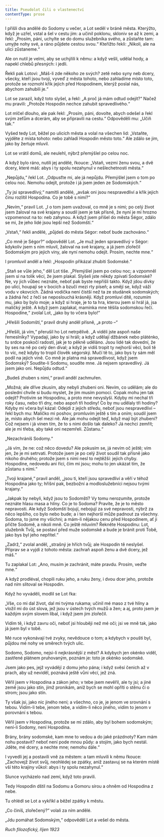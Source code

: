 ```yaml
---
title: Pseudolot čili o vlastenectví
contentType: prose
---
```


<section>

I přišli dva andělé do Sodomy u večer, a Lot seděl v bráně města. Kterýžto, když je uzřel, vstal a šel v cestu jim: a učinil poklonu, skloniv se až k zemi, a řekl: „Prosím, páni, uchylte se do domu služebníka svého, a zůstaňte tam: umyjte nohy své, a ráno půjdete cestou svou.“ Kteřížto řekli: „Nikoli, ale na ulici zůstaneme.“

Ale on nutil je velmi, aby se uchýlili k němu: a když vešli, udělal hody, a napekl chlebů přesných: i jedli.

Řekli pak Lotovi: „Máš-li zde někoho ze svých? zetě nebo syny neb dcery, všecky, kteří jsou tvoji, vyveď z města tohoto, nebo zahladíme místo toto, protože se rozmohl křik jejich před Hospodinem, kterýž poslal nás, abychom zahubili je.“

Lot se zarazil, když toto slyšel, a řekl: „A proč já mám odtud odejít?“ Načež mu pravili: „Protože Hospodin nechce zahubit spravedlivého.“

Lot mlčel dlouho, ale pak řekl: „Prosím, páni, dovolte, abych odešel a řekl svým zeťům a dcerám, aby se připravili na cestu.“ Odpověděli mu: „Učiň tak.“

Vyšed tedy Lot, běžel po ulicích města a volal na všechen lid: „Vstaňte, vyjděte z místa tohoto: nebo zahladí Hospodin město toto.“ Ale zdálo se jim, jako by žertuje mluvil.

Lot se vrátil domů, ale neulehl, nýbrž přemýšlel po celou noc.

A když bylo ráno, nutili jej andělé, řkouce: „Vstaň, vezmi ženu svou, a dvě dcery, které máš: abys i ty spolu nezahynul v nešlechetnosti města.“

„Nepůjdu,“ řekl Lot. „Odpusťte mi, ale já nepůjdu. Přemýšlel jsem o tom po celou noc. Nemohu odejít, protože i já jsem jeden ze Sodomských.“

„Ty jsi spravedlivý,“ namítli andělé, „avšak oni jsou nespravedliví a křik jejich činu rozlítil Hospodina. Co je tobě s nimi?“

„Nevím,“ pravil Lot. „I o tom jsem uvažoval, co mně je s nimi; po celý život jsem žaloval na své krajany a soudil jsem je tak přísně, že nyní je mi hrozno vzpomenout na to: neb zahynou. A když jsem přišel do města Ségor, zdálo se mi, že jeho lidé jsou lepší než Sodomští.“

„Vstaň,“ řekli andělé, „půjdeš do města Ségor: neboť bude zachováno.“

„Co mně je Ségor?“ odpověděl Lot. „Je muž jeden spravedlivý v Ségor: kdykoliv jsem s ním mluvil, žaloval na své krajany, a já jsem zlořečil Sodomským pro jejich viny, ale nyní nemohu odejít. Prosím, nechte mne.“

I promluvil anděl a řekl: „Hospodin přikázal zhubiti Sodomské.“

„Staň se vůle jeho,“ děl Lot tiše. „Přemýšlel jsem po celou noc; a vzpomněl jsem si na tolik věcí, že jsem plakal. Slyšeli jste někdy zpívati Sodomské? Ne, vy jich vůbec neznáte, neboť pak byste nepřišli takto. Když jdou dívky po ulici, houpají se v bocích a bzučí mezi rty píseň; a smějí se, když váží vodu v okovcích. Žádná vodička není čistší než ta ze studánek sodomských; a žádná řeč z řečí se neposlouchá krásněji. Když promluví dítě, rozumím mu, jako by bylo moje; a když si hraje, je to ta hra, kterou jsem si hrál já, jsa maličký ještě. A když jsem zaplakal, maminka mne těšila sodomskou řečí. Hospodine,“ zvolal Lot, „jako by to včera bylo!“

„Hřešili Sodomští,“ pravil druhý anděl přísně, „a proto –“

„Hřešili, já vím,“ přerušil ho Lot netrpělivě. „A viděli jste aspoň naše řemeslníky? Vypadají, jako by si hráli; a když udělají džbánek nebo pláténko, tu srdce poskočí radostí, jak je to pěkně uděláno. Jsou lidé tak dovední, že by ses na ně po celý den díval; a když je vidíš tropit ty nejhorší věci, bolí tě to víc, než kdyby to tropil člověk ségorský. Mučí tě to, jako bys ty sám měl podíl na jejich vině. Co mně je platna má spravedlivost, když jsem Sodomský? Soudíte-li Sodomu, soudíte mne. Já nejsem spravedlivý. Já jsem jako oni. Nepůjdu odtud.“

„Budeš zhuben s nimi,“ pravil anděl zachmuřen.

„Možná; ale dříve zkusím, aby nebyli zhubeni oni. Nevím, co udělám; ale do poslední chvíle si budu myslet, že jim musím pomoci. Copak mohu jen tak odejít? Protivím se Hospodinu, a proto mne nevyslyší. Kdyby mi nechal tři roky času, nebo tři dny, nebo aspoň tři hodiny! Co by mu udělaly tři hodiny? Kdyby mi včera byl kázal: Odejdi z jejich středu, neboť jsou nespravedliví – řekl bych mu: Maličko mi poshov, promluvím ještě s tím a oním; soudil jsem je, místo abych šel mezi ně. Ale jak mohu odejít teď, když mají být zhubeni? Což nejsem i já vinen tím, že to s nimi došlo tak daleko? Já nechci zemřít; ale je mi třeba, aby také oni nezemřeli. Zůstanu.“

„Nezachráníš Sodomy.“

„Já vím, že ne: což něco dovedu? Ale pokusím se, já nevím oč ještě; vím jen, že je mi setrvati. Protože jsem je po celý život soudil tak přísně jako nikoho druhého; protože jsem s nimi nesl to nejtěžší: jejich chyby. Hospodine, nedovedu ani říci, čím mi jsou; mohu to jen ukázat tím, že zůstanu s nimi.“

„Tvoji krajané,“ pravil anděl, „jsou ti, kteří jsou spravedliví a věří v téhož Hospodina jako ty; hříšní pak, bezbožní a modloslužebníci nejsou tvými krajany.“

„Jakpak by nebyli, když jsou to Sodomští? Vy tomu nerozumíte, protože neznáte hlasu masa a hlíny. Co je to Sodoma? Pravíte, že je to město nepravosti. Ale když Sodomští bojují, nebojují za své nepravosti, nýbrž za něco lepšího, co bylo nebo bude; a i ten nejhorší může padnout za všechny. Sodoma, to jsme my všichni; a mám-li nějakou cenu před Hospodinem, ať ji přičte Sodomě, a nikoli mně. Co ještě mluvím? Řekněte Hospodinu: Lot, služebník Tvůj, se postaví před muže sodomské a bude je bránit proti Tobě, jako bys byl jeho nepřítel.“

„Zadrž,“ zvolal anděl, „strašný je hřích tvůj; ale Hospodin tě neslyšel. Připrav se a vyjdi z tohoto města: zachraň aspoň ženu a dvě dcery, jež máš.“

Tu zaplakal Lot: „Ano, musím je zachránit, máte pravdu. Prosím, veďte mne.“

A když prodléval, chopili ruku jeho, a ruku ženy, i dvou dcer jeho, protože nad ním slitoval se Hospodin.

Když ho vyváděli, modlil se Lot řka:

„Vše, co mi dal život, dal mi tvýma rukama; učinil mé maso z tvé hlíny a vložil mi do úst slova, jež jsou v ústech tvých mužů a žen; a aj, proto jsem je každým svým slovem líbal, i když jsem jim zlořečil.

Vidím tě, i když zavru oči, neboť jsi hlouběji než mé oči; jsi ve mně tak, jako já jsem byl v tobě.

Mé ruce vykonávají tvé zvyky, nevědouce o tom; a kdybych v poušti byl, půjdou mé nohy ve směrech tvých ulic.

Sodomo, Sodomo, nejsi-li nejkrásnější z měst? A kdybych jen okénko viděl, zastřené plátnem pruhovaným, poznám je: toto je okénko sodomské.

Jsem jako pes, jejž vyvádějí z domu jeho pána; i když svěsí čenich až v prach, aby už neviděl, poznává ještě vůni věcí, jež zná.

Věřil jsem v Hospodina a zákon jeho; v tebe jsem nevěřil, ale ty jsi; a jiné země jsou jako stín, jímž pronikám, aniž bych se mohl opříti o stěnu či o strom; jsou jako stín.

Ty však jsi, jako nic jiného není; a všechno, co je, je jenom ve srovnání s tebou. Vidím-li tebe, jenom tebe, a vidím-li něco jiného, vidím to jenom v porovnání s tebou.

Věřil jsem v Hospodina, protože se mi zdálo, aby byl bohem sodomským; není-li Sodomy, není Hospodina.

Brány, brány sodomské, kam mne to vedou a do jaké prázdnoty? Kam mám nohu postavit? neboť není pode mnou půdy: a stojím, jako bych nestál. Jděte, mé dcery, a nechte mne; nemohu dále.“

I vyvedli jej a postavili vně za městem: a tam mluvili k němu řkouce: „Zachovejž život svůj, neohlédej se zpátky, aniž zastavuj se na kterém místě vší této krajiny vůkol: abys i ty spolu nezahynul.“

Slunce vycházelo nad zemí, když toto pravili.

Tedy Hospodin dštil na Sodomu a Gomoru sírou a ohněm od Hospodina z nebe.

Tu ohlédl se Lot a vykřikl a běžel zpátky k městu.

„Co činíš, zlořečený?“ volali za ním andělé.

„Jdu pomáhat Sodomským,“ odpověděl Lot a vešel do města.

_Ruch filozofický, říjen 1923_

</section>
